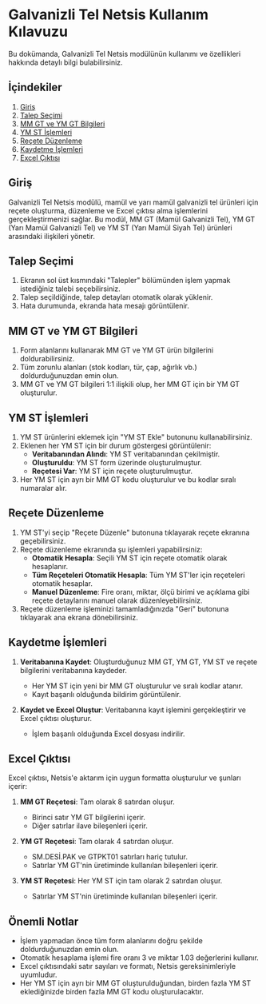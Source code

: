 # Galvanizli Tel Netsis Kullanım Kılavuzu

Bu dokümanda, Galvanizli Tel Netsis modülünün kullanımı ve özellikleri hakkında detaylı bilgi bulabilirsiniz.

## İçindekiler

1. [Giriş](#giriş)
2. [Talep Seçimi](#talep-seçimi)
3. [MM GT ve YM GT Bilgileri](#mm-gt-ve-ym-gt-bilgileri)
4. [YM ST İşlemleri](#ym-st-işlemleri)
5. [Reçete Düzenleme](#reçete-düzenleme)
6. [Kaydetme İşlemleri](#kaydetme-işlemleri)
7. [Excel Çıktısı](#excel-çıktısı)

## Giriş

Galvanizli Tel Netsis modülü, mamül ve yarı mamül galvanizli tel ürünleri için reçete oluşturma, düzenleme ve Excel çıktısı alma işlemlerini gerçekleştirmenizi sağlar. Bu modül, MM GT (Mamül Galvanizli Tel), YM GT (Yarı Mamül Galvanizli Tel) ve YM ST (Yarı Mamül Siyah Tel) ürünleri arasındaki ilişkileri yönetir.

## Talep Seçimi

1. Ekranın sol üst kısmındaki "Talepler" bölümünden işlem yapmak istediğiniz talebi seçebilirsiniz.
2. Talep seçildiğinde, talep detayları otomatik olarak yüklenir.
3. Hata durumunda, ekranda hata mesajı görüntülenir.

## MM GT ve YM GT Bilgileri

1. Form alanlarını kullanarak MM GT ve YM GT ürün bilgilerini doldurabilirsiniz.
2. Tüm zorunlu alanları (stok kodları, tür, çap, ağırlık vb.) doldurduğunuzdan emin olun.
3. MM GT ve YM GT bilgileri 1:1 ilişkili olup, her MM GT için bir YM GT oluşturulur.

## YM ST İşlemleri

1. YM ST ürünlerini eklemek için "YM ST Ekle" butonunu kullanabilirsiniz.
2. Eklenen her YM ST için bir durum göstergesi görüntülenir:
   - **Veritabanından Alındı**: YM ST veritabanından çekilmiştir.
   - **Oluşturuldu**: YM ST form üzerinde oluşturulmuştur.
   - **Reçetesi Var**: YM ST için reçete oluşturulmuştur.
3. Her YM ST için ayrı bir MM GT kodu oluşturulur ve bu kodlar sıralı numaralar alır.

## Reçete Düzenleme

1. YM ST'yi seçip "Reçete Düzenle" butonuna tıklayarak reçete ekranına geçebilirsiniz.
2. Reçete düzenleme ekranında şu işlemleri yapabilirsiniz:
   - **Otomatik Hesapla**: Seçili YM ST için reçete otomatik olarak hesaplanır.
   - **Tüm Reçeteleri Otomatik Hesapla**: Tüm YM ST'ler için reçeteleri otomatik hesaplar.
   - **Manuel Düzenleme**: Fire oranı, miktar, ölçü birimi ve açıklama gibi reçete detaylarını manuel olarak düzenleyebilirsiniz.
3. Reçete düzenleme işleminizi tamamladığınızda "Geri" butonuna tıklayarak ana ekrana dönebilirsiniz.

## Kaydetme İşlemleri

1. **Veritabanına Kaydet**: Oluşturduğunuz MM GT, YM GT, YM ST ve reçete bilgilerini veritabanına kaydeder.
   - Her YM ST için yeni bir MM GT oluşturulur ve sıralı kodlar atanır.
   - Kayıt başarılı olduğunda bildirim görüntülenir.

2. **Kaydet ve Excel Oluştur**: Veritabanına kayıt işlemini gerçekleştirir ve Excel çıktısı oluşturur.
   - İşlem başarılı olduğunda Excel dosyası indirilir.

## Excel Çıktısı

Excel çıktısı, Netsis'e aktarım için uygun formatta oluşturulur ve şunları içerir:

1. **MM GT Reçetesi**: Tam olarak 8 satırdan oluşur.
   - Birinci satır YM GT bilgilerini içerir.
   - Diğer satırlar ilave bileşenleri içerir.

2. **YM GT Reçetesi**: Tam olarak 4 satırdan oluşur.
   - SM.DESİ.PAK ve GTPKT01 satırları hariç tutulur.
   - Satırlar YM GT'nin üretiminde kullanılan bileşenleri içerir.

3. **YM ST Reçetesi**: Her YM ST için tam olarak 2 satırdan oluşur.
   - Satırlar YM ST'nin üretiminde kullanılan bileşenleri içerir.

## Önemli Notlar

- İşlem yapmadan önce tüm form alanlarını doğru şekilde doldurduğunuzdan emin olun.
- Otomatik hesaplama işlemi fire oranı 3 ve miktar 1.03 değerlerini kullanır.
- Excel çıktısındaki satır sayıları ve formatı, Netsis gereksinimleriyle uyumludur.
- Her YM ST için ayrı bir MM GT oluşturulduğundan, birden fazla YM ST eklediğinizde birden fazla MM GT kodu oluşturulacaktır.